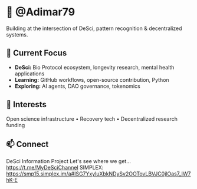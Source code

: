 # 👋 @Adimar79

Building at the intersection of DeSci, pattern recognition & decentralized systems.

## 🧬 Current Focus
- **DeSci:** Bio Protocol ecosystem, longevity research, mental health applications
- **Learning:** GitHub workflows, open-source contribution, Python
- **Exploring:** AI agents, DAO governance, tokenomics

## 🔬 Interests
Open science infrastructure • Recovery tech • Decentralized research funding

## 📫 Connect
DeSci Information Project 
Let's see where we get...
https://t.me/MyDeSciChannel
SIMPLEX: https://smp15.simplex.im/a#ISG7YxyluXbkNDySv2OOTovLBVJC0jlOas7_IW7hK-E
